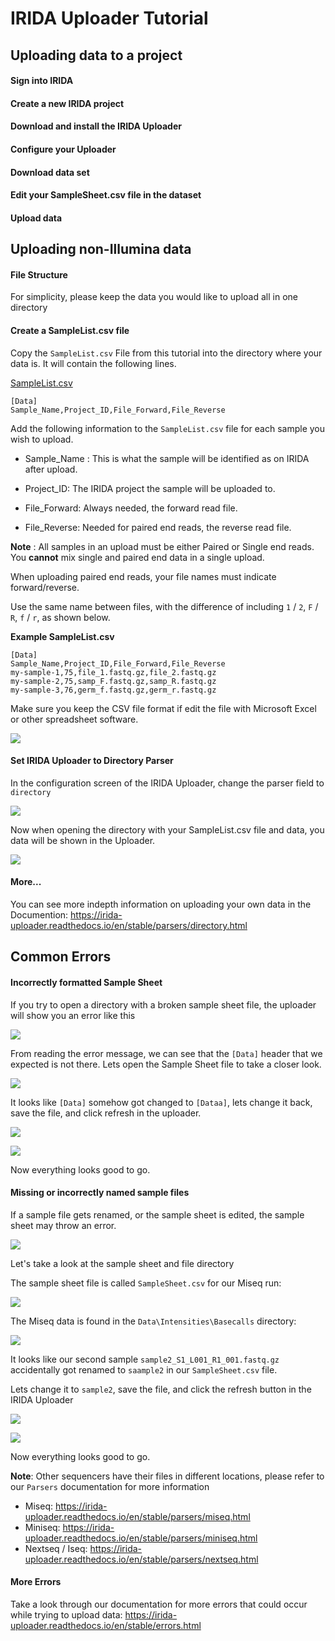 # IRIDA Uploader Tutorial

## Uploading data to a project

#### Sign into IRIDA


#### Create a new IRIDA project


#### Download and install the IRIDA Uploader


#### Configure your Uploader

#### Download data set


#### Edit your SampleSheet.csv file in the dataset


#### Upload data


## Uploading non-Illumina data

#### File Structure
For simplicity, please keep the data you would like to upload all in one directory

#### Create a SampleList.csv file
Copy the `SampleList.csv` File from this tutorial into the directory where your data is. It will contain the following lines.

[SampleList.csv](../master/SampleList.csv)

```
[Data]
Sample_Name,Project_ID,File_Forward,File_Reverse
```

Add the following information to the `SampleList.csv` file for each sample you wish to upload.

* Sample_Name : This is what the sample will be identified as on IRIDA after upload.

* Project_ID: The IRIDA project the sample will be uploaded to.

* File_Forward: Always needed, the forward read file.

* File_Reverse: Needed for paired end reads, the reverse read file.

__Note__ : All samples in an upload must be either Paired or Single end reads. You __cannot__ mix single and paired end data in a single upload.

When uploading paired end reads, your file names must indicate forward/reverse.

Use the same name between files, with the difference of including `1` / `2`, `F` / `R`, `f` / `r`, as shown below.

__Example SampleList.csv__

```
[Data]
Sample_Name,Project_ID,File_Forward,File_Reverse
my-sample-1,75,file_1.fastq.gz,file_2.fastq.gz
my-sample-2,75,samp_F.fastq.gz,samp_R.fastq.gz
my-sample-3,76,germ_f.fastq.gz,germ_r.fastq.gz
```

Make sure you keep the CSV file format if edit the file with Microsoft Excel or other spreadsheet software.

![](images/save_as_csv.png)

#### Set IRIDA Uploader to Directory Parser
In the configuration screen of the IRIDA Uploader, change the parser field to `directory`

![](images/set_to_directory.png)

Now when opening the directory with your SampleList.csv file and data, you data will be shown in the Uploader.

![](images/directory_run.png)

#### More...
You can see more indepth information on uploading your own data in the Documention: https://irida-uploader.readthedocs.io/en/stable/parsers/directory.html

## Common Errors

#### Incorrectly formatted Sample Sheet

If you try to open a directory with a broken sample sheet file, the uploader will show you an error like this

![](images/broken_sample_sheet.png)

From reading the error message, we can see that the `[Data]` header that we expected is not there. Lets open the Sample Sheet file to take a closer look.

![](images/broken_sample_sheet_file.png)

It looks like `[Data]` somehow got changed to `[Dataa]`, lets change it back, save the file, and click refresh in the uploader.

![](images/broken_sample_sheet_refresh_button.png)

![](images/broken_sample_sheet_fixed_sample_sheet.png)

Now everything looks good to go.

#### Missing or incorrectly named sample files

If a sample file gets renamed, or the sample sheet is edited, the sample sheet may throw an error.

![](images/wrong_sample_name.png)

Let's take a look at the sample sheet and file directory

The sample sheet file is called `SampleSheet.csv` for our Miseq run:

![](images/wrong_sample_name_sample_sheet.png)

The Miseq data is found in the `Data\Intensities\Basecalls` directory:

![](images/wrong_sample_name_data_dir.png)

It looks like our second sample `sample2_S1_L001_R1_001.fastq.gz` accidentally got renamed to `saample2` in our `SampleSheet.csv` file.

Lets change it to `sample2`, save the file, and click the refresh button in the IRIDA Uploader

![](images/wrong_sample_name_refresh_button.png)

![](images/wrong_sample_name_fixed_sample_sheet.png)

Now everything looks good to go.

__Note__: Other sequencers have their files in different locations, please refer to our `Parsers` documentation for more information

* Miseq: https://irida-uploader.readthedocs.io/en/stable/parsers/miseq.html
* Miniseq: https://irida-uploader.readthedocs.io/en/stable/parsers/miniseq.html
* Nextseq / Iseq: https://irida-uploader.readthedocs.io/en/stable/parsers/nextseq.html

#### More Errors
Take a look through our documentation for more errors that could occur while trying to upload data: https://irida-uploader.readthedocs.io/en/stable/errors.html
